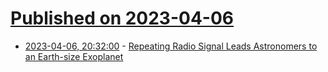 # [Published on 2023-04-06](index.md)

* [2023-04-06, 20:32:00](https://soylentnews.org/article.pl?sid=23/04/05/0913247&from=rss) - [Repeating Radio Signal Leads Astronomers to an Earth-size Exoplanet](https://soylentnews.org/article.pl?sid=23/04/05/0913247&from=rss)
